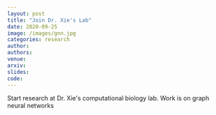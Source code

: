 ```yaml
---
layout: post
title: "Join Dr. Xie's Lab"
date: 2020-09-25
image: /images/gnn.jpg
categories: research
author:
authors:
venue: 
arxiv:
slides:
code:
---
```


Start research at Dr. Xie's computational biology lab. Work is on graph neural networks
